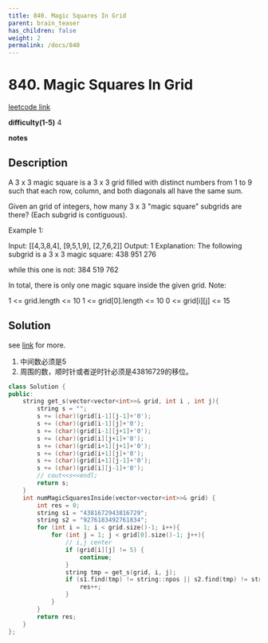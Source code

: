 ```yaml
---
title: 840. Magic Squares In Grid
parent: brain_teaser
has_children: false
weight: 2
permalink: /docs/840
---
```

# 840. Magic Squares In Grid
[leetcode link](https://leetcode.com/problems/magic-squares-in-grid/)

**difficulty(1-5)** 
4

**notes**

## Description
A 3 x 3 magic square is a 3 x 3 grid filled with distinct numbers from 1 to 9 such that each row, column, and both diagonals all have the same sum.

Given an grid of integers, how many 3 x 3 "magic square" subgrids are there?  (Each subgrid is contiguous).

 

Example 1:

Input: [[4,3,8,4],
        [9,5,1,9],
        [2,7,6,2]]
Output: 1
Explanation: 
The following subgrid is a 3 x 3 magic square:
438
951
276

while this one is not:
384
519
762

In total, there is only one magic square inside the given grid.
Note:

1 <= grid.length <= 10
1 <= grid[0].length <= 10
0 <= grid[i][j] <= 15

## Solution
see [link](https://leetcode.com/problems/magic-squares-in-grid/discuss/133874/Python-5-and-43816729) for more.

1. 中间数必须是5
2. 周围的数，顺时针或者逆时针必须是43816729的移位。

```c++
class Solution {
public:
    string get_s(vector<vector<int>>& grid, int i , int j){
        string s = "";
        s += (char)(grid[i-1][j-1]+'0');
        s += (char)(grid[i-1][j]+'0');
        s += (char)(grid[i-1][j+1]+'0');
        s += (char)(grid[i][j+1]+'0');
        s += (char)(grid[i+1][j+1]+'0');
        s += (char)(grid[i+1][j]+'0');
        s += (char)(grid[i+1][j-1]+'0');
        s += (char)(grid[i][j-1]+'0');
        // cout<<s<<endl;
        return s;
    }
    int numMagicSquaresInside(vector<vector<int>>& grid) {
        int res = 0;
        string s1 = "4381672943816729";
        string s2 = "9276183492761834";
        for (int i = 1; i < grid.size()-1; i++){
            for (int j = 1; j < grid[0].size()-1; j++){
                // i,j center
                if (grid[i][j] != 5) {
                    continue;
                }
                string tmp = get_s(grid, i, j);
                if (s1.find(tmp) != string::npos || s2.find(tmp) != string::npos){
                    res++;
                }
            }
        }
        return res;
    }
};
```

<!-- 
Blue label
{: .label .label-blue }

Stable
{: .label .label-green }

New release
{: .label .label-purple }

Coming soon
{: .label .label-yellow }

Deprecated
{: .label .label-red } -->
